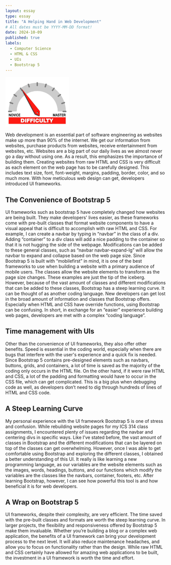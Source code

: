 ```yaml
---
layout: essay
type: essay
title: "A Helping Hand in Web Development"
# All dates must be YYYY-MM-DD format!
date: 2024-10-09
published: true
labels:
  - Computer Science
  - HTML & CSS
  - UIs
  - Bootstrap 5
---
```


<img width="200px" class="rounded float-start pe-4" src="../img/difficulty/degree_difficulty.jpg">

Web development is an essential part of software engineering as websites make up more than 90% of the internet. We get our information from websites, purchase products from websites, receive entertainment from websites, etc. Websites are a big part of our daily lives as we almost never go a day without using one. As a result, this emphasizes the importance of building them. Creating websites from raw HTML and CSS is very difficult as each element on the web page has to be carefully designed. This includes text size, font, font-weight, margins, padding, border, color, and so much more. With how meticulous web design can get, developers introduced UI frameworks. 

## The Convenience of Bootstrap 5

UI frameworks such as bootstrap 5 have completely changed how websites are being built. They make developers' lives easier, as these frameworks come with pre-built classes that format website components to have a visual appeal that is difficult to accomplish with raw HTML and CSS. For example, I can create a navbar by typing in “navbar” in the class of a div. Adding “container” to a div class will add a nice padding to the container so that it is not hugging the side of the webpage. Modifications can be added to these general classes, such as “navbar navbar-expand-lg” will allow the navbar to expand and collapse based on the web page size. Since Bootstrap 5 is built with “mobilefirst” in mind, it is one of the best frameworks to use when building a website with a primary audience of mobile users. The classes allow the website elements to transform as the page size changes. These examples are just the tip of the iceberg. However, because of the vast amount of classes and different modifications that can be added to these classes, Bootstrap has a steep learning curve. It can be thought of as another coding language. New developers can get lost in the broad amount of information and classes that Bootstrap offers. Especially when HTML and CSS have override functions, using Bootstrap can be confusing. In short, in exchange for an “easier” experience building web pages, developers are met with a complex “coding language”. 

## Time management with UIs

Other than the convenience of UI frameworks, they also offer other benefits. Speed is essential in the coding world, especially when there are bugs that interfere with the user's experience and a quick fix is needed. Since Bootstrap 5 contains pre-designed elements such as navbars, buttons, grids, and containers, a lot of time is saved as the majority of the coding only occurs in the HTML file. On the other hand, if it were raw HTML and CSS, a lot of the padding and formatting would have to occur in the CSS file, which can get complicated. This is a big plus when debugging code as well, as developers don’t need to dig through hundreds of lines of HTML and CSS code. 

## A Steep Learning Curve

My personal experience with the UI framework Bootstrap 5 is one of stress and confusion. While rebuilding website pages for my ICS 314 class assignments, I encountered plenty of issues regarding the navbar and centering divs in specific ways. Like I’ve stated before, the vast amount of classes in Bootstrap and the different modifications that can be layered on top of the classes can get overwhelming. However, once I was able to get comfortable using Bootstrap and exploring the different classes, I obtained a better understanding of this UI. It really is like learning a new programming language, as our variables are the website elements such as the images, words, headings, buttons, and our functions which modify the variables are the classes like the navbars, container, footers, etc. After learning Bootstrap, however, I can see how powerful this tool is and how beneficial it is for web developers. 

## A Wrap on Bootstrap 5

UI frameworks, despite their complexity, are very efficient. The time saved with the pre-built classes and formats are worth the steep learning curve. In larger projects, the flexibility and responsiveness offered by Bootstrap 5 make them invaluable. Whether you’re building a blog or a complex web application, the benefits of a UI framework can bring your development process to the next level. It will also reduce maintenance headaches, and allow you to focus on functionality rather than the design. While raw HTML and CSS certainly have allowed for amazing web applications to be built, the investment in a UI framework is worth the time and effort.



